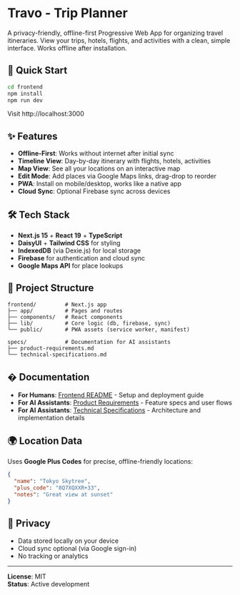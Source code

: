 # Travo - Trip Planner

A privacy-friendly, offline-first Progressive Web App for organizing travel itineraries. View your trips, hotels, flights, and activities with a clean, simple interface. Works offline after installation.

## 🚀 Quick Start

```bash
cd frontend
npm install
npm run dev
```

Visit http://localhost:3000

## ✨ Features

- **Offline-First**: Works without internet after initial sync
- **Timeline View**: Day-by-day itinerary with flights, hotels, activities
- **Map View**: See all your locations on an interactive map
- **Edit Mode**: Add places via Google Maps links, drag-drop to reorder
- **PWA**: Install on mobile/desktop, works like a native app
- **Cloud Sync**: Optional Firebase sync across devices

## 🛠️ Tech Stack

- **Next.js 15** + **React 19** + **TypeScript**
- **DaisyUI** + **Tailwind CSS** for styling
- **IndexedDB** (via Dexie.js) for local storage
- **Firebase** for authentication and cloud sync
- **Google Maps API** for place lookups

## 📂 Project Structure

```
frontend/         # Next.js app
├── app/          # Pages and routes
├── components/   # React components
├── lib/          # Core logic (db, firebase, sync)
└── public/       # PWA assets (service worker, manifest)

specs/            # Documentation for AI assistants
├── product-requirements.md
└── technical-specifications.md
```

## � Documentation

- **For Humans**: [Frontend README](./frontend/README.md) - Setup and deployment guide
- **For AI Assistants**: [Product Requirements](./specs/product-requirements.md) - Feature specs and user flows
- **For AI Assistants**: [Technical Specifications](./specs/technical-specifications.md) - Architecture and implementation details

## 🌍 Location Data

Uses **Google Plus Codes** for precise, offline-friendly locations:
```json
{
  "name": "Tokyo Skytree",
  "plus_code": "8Q7XQXXR+33",
  "notes": "Great view at sunset"
}
```

## 🔐 Privacy

- Data stored locally on your device
- Cloud sync optional (via Google sign-in)
- No tracking or analytics

---

**License**: MIT  
**Status**: Active development
